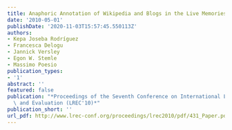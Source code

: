 ```yaml
---
title: Anaphoric Annotation of Wikipedia and Blogs in the Live Memories Corpus
date: '2010-05-01'
publishDate: '2020-11-03T15:57:45.550113Z'
authors:
- Kepa Joseba Rodríguez
- Francesca Delogu
- Jannick Versley
- Egon W. Stemle
- Massimo Poesio
publication_types:
- '1'
abstract: ''
featured: false
publication: "*Proceedings of the Seventh Conference on International Language Resources\
  \ and Evaluation (LREC'10)*"
publication_short: ''
url_pdf: http://www.lrec-conf.org/proceedings/lrec2010/pdf/431_Paper.pdf
---
```



